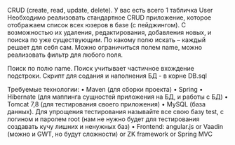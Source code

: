CRUD (create, read, update, delete).
У вас есть всего 1 табличка User
Необходимо реализовать стандартное CRUD приложение, которое отображаем список всех юзеров в базе (с пейджингом). С возможностью их удаления, редактирования, добавления новых, и поиска по уже существующим.
По какому полю искать – каждый решает для себя сам. Можно ограничиться полем name, можно реализовать фильтр для любого поля.

Поиск по полю name. Поиск учитывает частичное вхождение подстроки.
Скрипт для содания и наполнения БД - в корне DB.sql

Требуемые технологии:
• Maven (для сборки проекта)
• Spring
• Hibernate (для маппинга сущностей приложения на БД, и работы с БД)
• Tomcat 7,8 (для тестирования своего приложения)
• MySQL (база данных). Для упрощения тестирования называйте все свою базу test, с логином и паролем root (нам не нужно будет для тестирования создавать кучу лишних и ненужных баз)
• Frontend: angular.js or Vaadin (можно и GWT, но будут сложности) or ZK framework or Spring MVC
